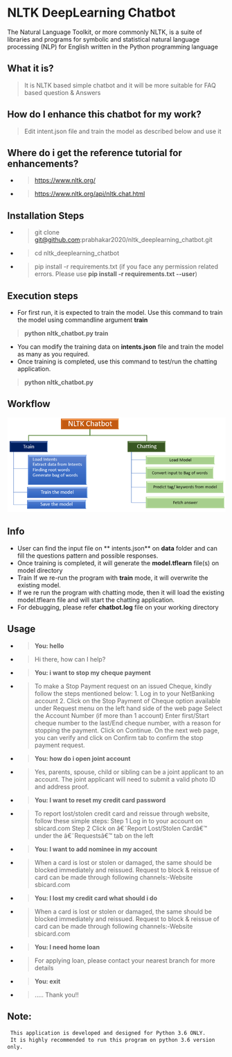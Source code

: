 # NLTK DeepLearning Chatbot
The Natural Language Toolkit, or more commonly NLTK, is a suite of libraries and programs for symbolic and statistical natural language processing (NLP) for English written in the Python programming language

What it is?
-----
 > It is NLTK based simple chatbot and it will be more suitable for FAQ based question & Answers 

How do I enhance this chatbot for my work?
-----
 > Edit intent.json file and train the model as described below
 > and use it

Where do i get the reference tutorial for enhancements?
-----
 * > https://www.nltk.org/
 * > https://www.nltk.org/api/nltk.chat.html
 
Installation Steps
-----
 * > git clone git@github.com:prabhakar2020/nltk_deeplearning_chatbot.git
 * > cd nltk_deeplearning_chatbot
 * > pip install -r requirements.txt 
(if you face any permission related errors. Please use **pip install -r requirements.txt --user**)

Execution steps
-----
 * For first run, it is expected to train the model.  Use this command to train the model using commandline argument **train**
 > **python nltk_chatbot.py train** 
 
 * You can modify the training data on **intents.json** file and train the model as many as you required.
 * Once training is completed, use this command to test/run the chatting application. 
 > **python nltk_chatbot.py**
 
Workflow
-----
![alt text](https://github.com/prabhakar2020/nltk_deeplearning_chatbot/blob/master/nltk_chatbot.png)

Info
-----
* User can find the input file on ** intents.json** on **data** folder and can fill the questions pattern and possible responses.
* Once training is completed, it will generate the **model.tflearn** file(s) on model directory
* Train  If we re-run the program with **train** mode, it will overwrite the existing model.
* If we re run the program with chatting mode, then it will load the existing model.tflearn file and will start the chatting application.
* For debugging, please refer **chatbot.log** file on your working directory

Usage
-----
 * > **You: hello**
 * > Hi there, how can I help?
 * > **You: i want to stop my cheque payment**
 * > To make a Stop Payment request on an issued Cheque, kindly follow the steps mentioned below: 1. Log in to your NetBanking account 2. Click
on the Stop Payment of Cheque option available under Request menu on the left hand side of the web page Select the Account Number (if more
than 1 account) Enter first/Start cheque number to the last/End cheque number, with a reason for stopping the payment. Click on Continue. On the next web page, you can verify and click on Confirm tab to confirm the stop payment request.
 * > **You: how do i open joint account**
 * > Yes, parents, spouse, child or sibling can be a joint applicant to an account. The joint applicant will need to submit a valid photo ID and address proof.
 * > **You: I want to reset my credit card password**
 * > To report lost/stolen credit card and reissue through website, follow these simple steps: Step 1 Log in to your account on sbicard.com Step 2 Click on â€˜Report Lost/Stolen Cardâ€™ under the â€˜Requestsâ€™ tab on the left
 * > **You: I want to add nominee in my account**
 * > When a card is lost or stolen or damaged, the same should be blocked immediately and reissued.  Request to block & reissue of card can be made through following channels:-Website sbicard.com
 * > **You: I lost my credit card what should i do**
 * > When a card is lost or stolen or damaged, the same should be blocked immediately and reissued.  Request to block & reissue of card can be made through following channels:-Website sbicard.com
 * > **You: I need home loan**
 * > For applying loan, please contact your nearest branch for more details
 * > **You: exit**
 * > ..... Thank you!!
 
**Note:**
----------
```
 This application is developed and designed for Python 3.6 ONLY. 
 It is highly recommended to run this program on python 3.6 version only.

 ```
